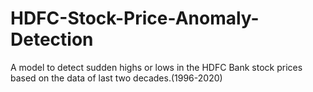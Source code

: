 # HDFC-Stock-Price-Anomaly-Detection
A model to detect sudden highs or lows in the HDFC Bank stock prices based on the data of last two decades.(1996-2020)
